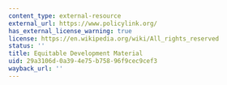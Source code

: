 ```yaml
---
content_type: external-resource
external_url: https://www.policylink.org/
has_external_license_warning: true
license: https://en.wikipedia.org/wiki/All_rights_reserved
status: ''
title: Equitable Development Material
uid: 29a3106d-0a39-4e75-b758-96f9cec9cef3
wayback_url: ''
---
```

